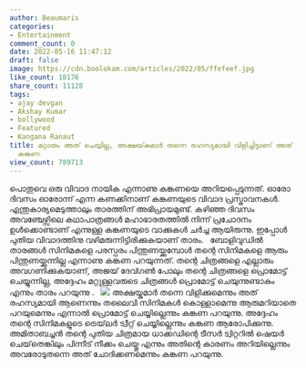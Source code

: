 ```yaml
---
author: Beaumaris
categories:
- Entertainment
comment_count: 0
date: 2022-05-16 11:47:12
draft: false
image: https://cdn.boolokam.com/articles/2022/05/ffefeef.jpg
like_count: 18176
share_count: 11128
tags:
- ajay devgan
- Akshay Kumar
- bollywood
- Featured
- Kangana Ranaut
title: മറ്റാരും അത് ചെയ്യില്ല, അക്ഷയ്‌കുമാർ തന്നെ രഹസ്യമായി വിളിച്ചിട്ടാണ് അത് പറയുന്നതെന്ന്
  കങ്കണ
view_count: 789713
---
```


പൊതുവെ ഒരു വിവാദ നായിക എന്നാണു കങ്കണയെ അറിയപ്പെടുന്നത്. ഓരോ ദിവസം ഓരോന്ന് എന്ന കണക്കിനാണ് കങ്കണയുടെ വിവാദ പ്രസ്താവനകൾ. എന്തുകാര്യമെടുത്താലും താരത്തിന് അഭിപ്രായമുണ്ട്. കഴിഞ്ഞ ദിവസം അവഞ്ചേഴ്സിലെ കഥാപാത്രങ്ങൾ മഹാഭാരതത്തിൽ നിന്ന് പ്രചോദനം ഉൾക്കൊണ്ടാണ് എന്നുള്ള കങ്കണയുടെ വാക്കുകൾ ചർച്ച ആയിരുന്നു. ഇപ്പോൾ പുതിയ വിവാദത്തിനു വഴിമരുന്നിട്ടിരിക്കുകയാണ് താരം. &nbsp; ബോളിവുഡിൽ താരങ്ങൾ സിനിമകളെ പരസ്പരം പിന്തുണയ്ക്കുമ്പോൾ തന്റെ സിനിമകളെ ആരും പിന്തുണയ്ക്കുന്നില്ല എന്നാണു കങ്കണ പറയുന്നത്. തന്റെ ചിത്രങ്ങളെ എല്ലാരും അവഗണിക്കുകയാണ്, അജയ് ദേവ്ഗൺ പോലും തന്റെ ചിത്രങ്ങളെ പ്രൊമോട്ട് ചെയ്യുന്നില്ല, അദ്ദേഹം മറ്റുള്ളവരുടെ ചിത്രങ്ങൾ പ്രൊമോട്ട് ചെയുന്നുണ്ടാകും എന്നും താരം പറയുന്നു . &nbsp; ![](https://cdn.boolokam.com/articles/2022/05/ffefeef.jpg) അക്ഷയ്കുമാർ തന്നെ വിളിക്കുമെന്നും അത് രഹസ്യമായി ആണെന്നും തലൈവി സിനിമകൾ കൊള്ളാമെന്നു ആരുമറിയാതെ പറയുമെന്നും എന്നാൽ പ്രൊമോട്ട് ചെയ്യില്ലെന്നും കങ്കണ പറയുന്നു. അദ്ദേഹം തന്റെ സിനിമകളുടെ ട്രെയ്‌ലർ ട്വീറ്റ് ചെയ്യില്ലെന്നും കങ്കണ ആരോപിക്കുന്നു. അമിതാബച്ചൻ തന്റെ പുതിയ ചിത്രമായ ധാക്കഡിന്റെ ടീസർ ട്വിറ്ററിൽ ഷെയർ ചെയ്‌തെങ്കിലും പിന്നീട് നീക്കം ചെയ്തു എന്നും അതിന്റെ കാരണം അറിയില്ലെന്നും അവരോടുതന്നെ അത് ചോദിക്കണമെന്നും കങ്കണ പറയുന്നു. &nbsp;